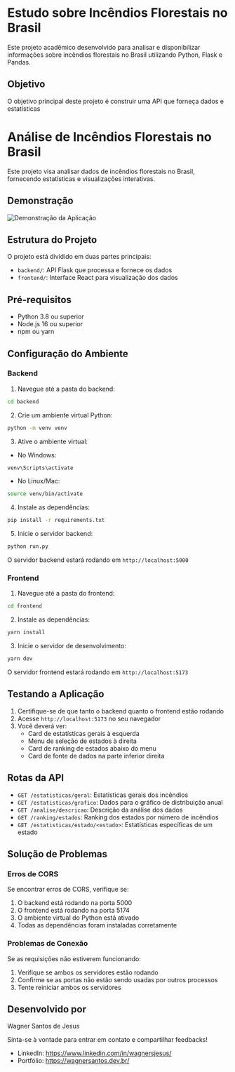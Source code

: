 # Estudo sobre Incêndios Florestais no Brasil

Este projeto acadêmico desenvolvido para analisar e disponibilizar informações sobre incêndios florestais no Brasil utilizando Python, Flask e Pandas.

## Objetivo

O objetivo principal deste projeto é construir uma API que forneça dados e estatísticas

# Análise de Incêndios Florestais no Brasil

Este projeto visa analisar dados de incêndios florestais no Brasil, fornecendo estatísticas e visualizações interativas.

## Demonstração
![Demonstração da Aplicação](frontend/public/img/forest.gif)

## Estrutura do Projeto

O projeto está dividido em duas partes principais:

- `backend/`: API Flask que processa e fornece os dados
- `frontend/`: Interface React para visualização dos dados

## Pré-requisitos

- Python 3.8 ou superior
- Node.js 16 ou superior
- npm ou yarn

## Configuração do Ambiente

### Backend

1. Navegue até a pasta do backend:
```bash
cd backend
```

2. Crie um ambiente virtual Python:
```bash
python -m venv venv
```

3. Ative o ambiente virtual:
- No Windows:
```bash
venv\Scripts\activate
```
- No Linux/Mac:
```bash
source venv/bin/activate
```

4. Instale as dependências:
```bash
pip install -r requirements.txt
```

5. Inicie o servidor backend:
```bash
python run.py
```

O servidor backend estará rodando em `http://localhost:5000`

### Frontend

1. Navegue até a pasta do frontend:
```bash
cd frontend
```

2. Instale as dependências:
```bash
yarn install
```

3. Inicie o servidor de desenvolvimento:
```bash
yarn dev
```

O servidor frontend estará rodando em `http://localhost:5173`

## Testando a Aplicação

1. Certifique-se de que tanto o backend quanto o frontend estão rodando
2. Acesse `http://localhost:5173` no seu navegador
3. Você deverá ver:
   - Card de estatísticas gerais à esquerda
   - Menu de seleção de estados à direita
   - Card de ranking de estados abaixo do menu
   - Card de fonte de dados na parte inferior direita

## Rotas da API

- `GET /estatisticas/geral`: Estatísticas gerais dos incêndios
- `GET /estatisticas/grafico`: Dados para o gráfico de distribuição anual
- `GET /analise/descricao`: Descrição da análise dos dados
- `GET /ranking/estados`: Ranking dos estados por número de incêndios
- `GET /estatisticas/estado/<estado>`: Estatísticas específicas de um estado

## Solução de Problemas

### Erros de CORS

Se encontrar erros de CORS, verifique se:
1. O backend está rodando na porta 5000
2. O frontend está rodando na porta 5174
3. O ambiente virtual do Python está ativado
4. Todas as dependências foram instaladas corretamente

### Problemas de Conexão

Se as requisições não estiverem funcionando:
1. Verifique se ambos os servidores estão rodando
2. Confirme se as portas não estão sendo usadas por outros processos
3. Tente reiniciar ambos os servidores


## Desenvolvido por
Wagner Santos de Jesus

Sinta-se à vontade para entrar em contato e compartilhar feedbacks!
- LinkedIn: https://www.linkedin.com/in/wagnersjesus/
- Portfólio: https://wagnersantos.dev.br/